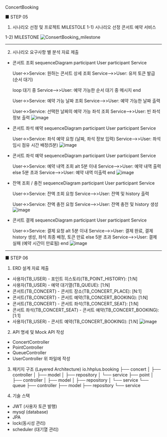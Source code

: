 ConcertBooking

■ STEP 05

1. 시나리오 선정 및 프로젝트 MILESTOLE
   1-1) 시나리오 선정
   콘서트 예약 서비스

1-2) MILESTONE
![ConsertBooking_milestone](https://github.com/user-attachments/assets/e4eb2a8c-5f22-46ce-95b5-ac43e224a3b1)

----------------------------------------------------------------------------------------

2. 시나리오 요구사항 별 분석 자료 제출

- 콘서트 조회
  sequenceDiagram
  participant User
  participant Service

  User->>Service: 원하는 콘서트 상세 조회
  Service-->>User: 유저 토큰 발급 (순서 대기)

  loop 대기 중
  Service-->>User: 예약 가능한 순서 대기 중 메시지
  end

  User->>Service: 예약 가능 날짜 조회
  Service-->>User: 예약 가능한 날짜 출력

  User->>Service: 선택한 날짜의 예약 가능 좌석 조회
  Service-->>User: 빈 좌석 정보 출력
  ![image](https://github.com/user-attachments/assets/166e9365-d44a-492d-905d-5bec3c65208b)


- 콘서트 좌석 예약
  sequenceDiagram
  participant User
  participant Service

  User->>Service: 좌석 예약 요청 (날짜, 좌석 정보 입력)
  Service-->>User: 좌석 임시 점유 시간 배정(5분)
  ![image](https://github.com/user-attachments/assets/8ef04fbd-9a63-4a75-a54b-700f0ce267e2)


- 콘서트 좌석 예약
  sequenceDiagram
  participant User
  participant Service
 
  User->>Service: 예약 내역 조회
  alt 5분 이내
  Service-->>User: 예약 내역 출력
  else 5분 초과
  Service-->>User: 예약 내역 미출력
  end
  ![image](https://github.com/user-attachments/assets/60bc83b9-d142-4ab0-96d3-3bdf52a7846d)


- 잔액 조회 / 충전
  sequenceDiagram
  participant User
  participant Service

  User->>Service: 잔액 조회 요청
  Service-->>User: 잔액 및 history 출력

  User->>Service: 잔액 충전 요청
  Service-->>User: 잔액 충전 및 history 생성
  ![image](https://github.com/user-attachments/assets/f0210ed2-4799-4102-8309-d5c00958b4de)


- 콘서트 결제
  sequenceDiagram
  participant User
  participant Service

  User->>Service: 결제 요청
  alt 5분 이내
  Service-->>User: 결제 완료, 결제 history 생성, 좌석 최종 배정, 토큰 만료
  else 5분 초과
  Service-->>User: 결제 실패 (예약 시간이 만료됨)
  end
  ![image](https://github.com/user-attachments/assets/b89b5f78-6d19-4ce8-b9e0-e72a5e6f2e84)



----------------------------------------------------------------------------------------

■ STEP 06

1. ERD 설계 자료 제출
- 사용자(TB_USER) - 포인트 히스토리(TB_POINT_HISTORY): [1:N]
- 사용자(TB_USER) - 예약 대기열(TB_QUEUE): [1:N]
- 콘서트(TB_CONCERT) - 콘서트 장소(TB_CONCERT_PLACE): [N:1]
- 콘서트(TB_CONCERT) - 콘서트 예약(TB_CONCERT_BOOKING): [1:N]
- 콘서트(TB_CONCERT) - 콘서트 좌석(TB_CONCERT_SEAT): [1:N]
- 콘서트 좌석(TB_CONCERT_SEAT) - 콘서트 예약(TB_CONCERT_BOOKING): [1:1]
- 사용자(TB_USER) - 콘서트 예약(TB_CONCERT_BOOKING): [1:N]
  ![image](https://github.com/user-attachments/assets/c529127d-7a71-4f0c-b9c3-5f627db2dc9e)


2. API 명세 및 Mock API 작성
- ConcertController
- PointController
- QueueController
- UserController
  위 파일에 작성

3. 패키지 구조 (Layered Architecture)
   io.hhplus.booking
   ├── concert
   │   ├── controller
   │   ├── model
   │   ├── repository
   │   └── service
   ├── point
   │   ├── controller
   │   ├── model
   │   ├── repository
   │   └── service
   └── queue
   ├── controller
   ├── model
   ├── repository
   └── service

4. 기술 스택
- JWT (사용자 토큰 발행)
- mysql (database)
- JPA
- lock(동시성 관리)
- scheduler (대기열 관리)
